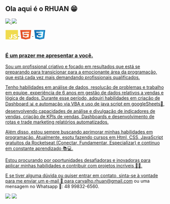 ## Ola aqui é o RHUAN 😁

 <div>
   <a href="https://github.com/carvalhorhuan">
   <img height="180em" src="https://github-readme-stats.vercel.app/api?username=carvalhorhuan&show_icons=true&theme=tokyonight&include_all_commits=true&count_private=true"/>
   <img height="180em" src="https://github-readme-stats.vercel.app/api/top-langs/?username=carvalhorhuan&layout=compact&langs_count=6&theme=tokyonight"/>

</div>
<div style="display: inline_block"><br>
  <img align="center" alt="Js" height="30" width="40" src="https://raw.githubusercontent.com/devicons/devicon/master/icons/javascript/javascript-plain.svg">
  <img align="center" alt="HTML" height="30" width="40" src="https://raw.githubusercontent.com/devicons/devicon/master/icons/html5/html5-original.svg">
  <img align="center" alt="CSS" height="30" width="40" src="https://raw.githubusercontent.com/devicons/devicon/master/icons/css3/css3-original.svg">
</div>
 
 <br>
 
  ### É um prazer me apresentar a você. 
Sou um profissional criativo e focado em resultados que está se preparando para transicionar para a emocionante área da programação, que está cada vez mais demandando profissionais qualificados.

Tenho habilidades em análise de dados, resolução de problemas e trabalho em equipe, experiência de 6 anos em gestão de dados relativos a vendas e lógica de dados. Durante esse período, adquiri habilidades em criação de Dashboard 📊 e automação via VBA  e uso de java script em googleSheets🤖, desenvolvendo capacidades de análise e divulgação de indicadores de vendas, criação de KPIs de vendas, Dashboards e desenvolvimento de rotas e trade marketing relatórios automatizados.

Além disso, estou sempre buscando aprimorar minhas habilidades em programação. 
Atualmente, esotu fazendo cursos em Html, CSS, JavaScript gratuitos da Rocketseat (Conectar, Fundamentar, Especializar) e continuo em constante aprendizado 📚💻.

Estou procurando por oportunidades desafiadoras e inovadoras para aplicar minhas habilidades e contribuir com projetos incríveis 💪🚀.

E se tiver alguma dúvida ou quiser entrar em contato, sinta-se à vontade para me enviar um e-mail 📧 para carvalho.rhuan@gmail.com ou uma mensagem no Whatsapp 📱: 48 99832-6560.
 
<div> 
  <a href="https://www.linkedin.com/in/rhuan-carvalho-75327113b/" target="_blank"><img src="https://img.shields.io/badge/-LinkedIn-%230077B5?style=for-the-badge&logo=linkedin&logoColor=white" target="_blank"></a>
  <a href="https://discord.gg/Rhuan Carvalho#0338" target="_blank"><img src="https://img.shields.io/badge/Discord-7289DA?style=for-the-badge&logo=discord&logoColor=white" target="_blank"></a> 
</div>
